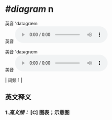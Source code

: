 # ***\#diagram*** n
英音 'daɪəɡræm  
英音
<audio src="./media/diagram-B.aac" controls="controls"></audio>

美音 'daɪəɡræm  
美音
<audio src="./media/diagram.aac" controls="controls"></audio>



| 词频 1 |  

英文释义
---
### 1.*高义频：* **[C] 图表；示意图**  


